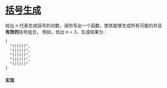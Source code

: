 # [括号生成](https://leetcode-cn.com/problems/generate-parentheses/description/)

给出 n 代表生成括号的对数，请你写出一个函数，使其能够生成所有可能的并且**有效的**括号组合。
例如，给出 n = 3，生成结果为：

```
[
  "((()))",
  "(()())",
  "(())()",
  "()(())",
  "()()()"
]
```

#### 实现

